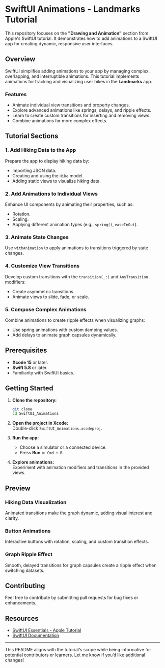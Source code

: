 # SwiftUI Animations - Landmarks Tutorial  
This repository focuses on the **"Drawing and Animation"** section from Apple's SwiftUI tutorial. It demonstrates how to add animations to a SwiftUI app for creating dynamic, responsive user interfaces.

## Overview  
SwiftUI simplifies adding animations to your app by managing complex, overlapping, and interruptible animations. This tutorial implements animations for tracking and visualizing user hikes in the **Landmarks** app.

### Features  
- Animate individual view transitions and property changes.  
- Explore advanced animations like springs, delays, and ripple effects.  
- Learn to create custom transitions for inserting and removing views.  
- Combine animations for more complex effects.  

## Tutorial Sections  

### 1. **Add Hiking Data to the App**  
Prepare the app to display hiking data by:  
- Importing JSON data.  
- Creating and using the `Hike` model.  
- Adding static views to visualize hiking data.  

### 2. **Add Animations to Individual Views**  
Enhance UI components by animating their properties, such as:  
- Rotation.  
- Scaling.  
- Applying different animation types (e.g., `spring()`, `easeInOut`).  

### 3. **Animate State Changes**  
Use `withAnimation` to apply animations to transitions triggered by state changes.  

### 4. **Customize View Transitions**  
Develop custom transitions with the `transition(_:)` and `AnyTransition` modifiers:  
- Create asymmetric transitions.  
- Animate views to slide, fade, or scale.  

### 5. **Compose Complex Animations**  
Combine animations to create ripple effects when visualizing graphs:  
- Use spring animations with custom damping values.  
- Add delays to animate graph capsules dynamically.  

## Prerequisites  
- **Xcode 15** or later.  
- **Swift 5.8** or later.  
- Familiarity with SwiftUI basics.  

## Getting Started  

1. **Clone the repository:**  
   ```bash  
   git clone 
   cd SwiftUI_Animations  
   ```  
2. **Open the project in Xcode:**  
   Double-click `SwiftUI_Animations.xcodeproj`.  

3. **Run the app:**  
   - Choose a simulator or a connected device.  
   - Press **Run** or `Cmd + R`.  

4. **Explore animations:**  
   Experiment with animation modifiers and transitions in the provided views.  

## Preview  

### Hiking Data Visualization  
Animated transitions make the graph dynamic, adding visual interest and clarity.  

### Button Animations  
Interactive buttons with rotation, scaling, and custom transition effects.  

### Graph Ripple Effect  
Smooth, delayed transitions for graph capsules create a ripple effect when switching datasets.  

## Contributing  
Feel free to contribute by submitting pull requests for bug fixes or enhancements.  

## Resources  
- [SwiftUI Essentials - Apple Tutorial](https://developer.apple.com/tutorials/swiftui/animating-views-and-transitions)  
- [SwiftUI Documentation](https://developer.apple.com/documentation/swiftui/)  

----

This README aligns with the tutorial's scope while being informative for potential contributors or learners. Let me know if you’d like additional changes!
